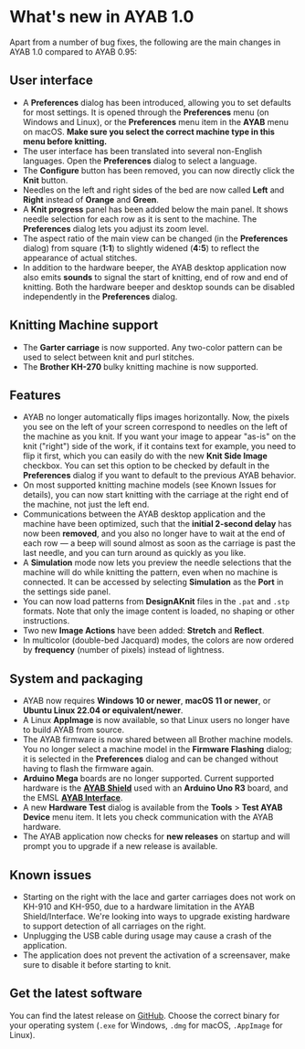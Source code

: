 # What's new in AYAB 1.0

Apart from a number of bug fixes, the following are the main changes in AYAB 1.0 compared to AYAB 0.95:

## User interface
- A **Preferences** dialog has been introduced, allowing you to set defaults for most settings. It is opened through the **Preferences** menu (on Windows and Linux), or the **Preferences** menu item in the **AYAB** menu on macOS. **Make sure you select the correct machine type in this menu before knitting.**
- The user interface has been translated into several non-English languages. Open the **Preferences** dialog to select a language.
- The **Configure** button has been removed, you can now directly click the **Knit** button.
- Needles on the left and right sides of the bed are now called **Left** and **Right** instead of **Orange** and **Green**.
- A **Knit progress** panel has been added below the main panel. It shows needle selection for each row as it is sent to the machine. The **Preferences** dialog lets you adjust its zoom level.
- The aspect ratio of the main view can be changed (in the **Preferences** dialog) from square (**1:1**) to slightly widened (**4:5**) to reflect the appearance of actual stitches.
- In addition to the hardware beeper, the AYAB desktop application now also emits **sounds** to signal the start of knitting, end of row and end of knitting. Both the hardware beeper and desktop sounds can be disabled independently in the **Preferences** dialog.

## Knitting Machine support
- The **Garter carriage** is now supported. Any two-color pattern can be used to select between knit and purl stitches.
- The **Brother KH-270** bulky knitting machine is now supported.

## Features
- AYAB no longer automatically flips images horizontally. Now, the pixels you see on the left of your screen correspond to needles on the left of the machine as you knit. If you want your image to appear "as-is" on the knit ("right") side of the work, if it contains text for example, you need to flip it first, which you can easily do with the new **Knit Side Image** checkbox. You can set this option to be checked by default in the **Preferences** dialog if you want to default to the previous AYAB behavior.
- On most supported knitting machine models (see Known Issues for details), you can now start knitting with the carriage at the right end of the machine, not just the left end.
- Communications between the AYAB desktop application and the machine have been optimized, such that the **initial 2-second delay** has now been **removed**, and you also no longer have to wait at the end of each row — a beep will sound almost as soon as the carriage is past the last needle, and you can turn around as quickly as you like.
- A **Simulation** mode now lets you preview the needle selections that the machine will do while knitting the pattern, even when no machine is connected. It can be accessed by selecting **Simulation** as the **Port** in the settings side panel.
- You can now load patterns from **DesignAKnit** files in the `.pat` and `.stp` formats. Note that only the image content is loaded, no shaping or other instructions.
- Two new **Image Actions** have been added: **Stretch** and **Reflect**.
- In multicolor (double-bed Jacquard) modes, the colors are now ordered by **frequency** (number of pixels) instead of lightness.

## System and packaging
- AYAB now requires **Windows 10 or newer**, **macOS 11 or newer**, or **Ubuntu Linux 22.04 or equivalent/newer**.
- A Linux **AppImage** is now available, so that Linux users no longer have to build AYAB from source.
- The AYAB firmware is now shared between all Brother machine models. You no longer select a machine model in the **Firmware Flashing** dialog; it is selected in the **Preferences** dialog and can be changed without having to flash the firmware again.
- **Arduino Mega** boards are no longer supported. Current supported hardware is the **[AYAB Shield](https://www.ayab-knitting.com/ayab-shield/)** used with an **Arduino Uno R3** board, and the EMSL **[AYAB Interface](https://www.ayab-knitting.com/ayab-interface/)**.
- A new **Hardware Test** dialog is available from the **Tools** > **Test AYAB Device** menu item. It lets you check communication with the AYAB hardware.
- The AYAB application now checks for **new releases** on startup and will prompt you to upgrade if a new release is available.

## Known issues
- Starting on the right with the lace and garter carriages does not work on KH-910 and KH-950, due to a hardware limitation in the AYAB Shield/Interface. We're looking into ways to upgrade existing hardware to support detection of all carriages on the right.
- Unplugging the USB cable during usage may cause a crash of the application.
- The application does not prevent the activation of a screensaver, make sure to disable it before starting to knit.

## Get the latest software
You can find the latest release on [GitHub](https://github.com/AllYarnsAreBeautiful/ayab-desktop/releases/latest). Choose the correct binary for your operating system (`.exe` for Windows, `.dmg` for macOS, `.AppImage` for Linux).
